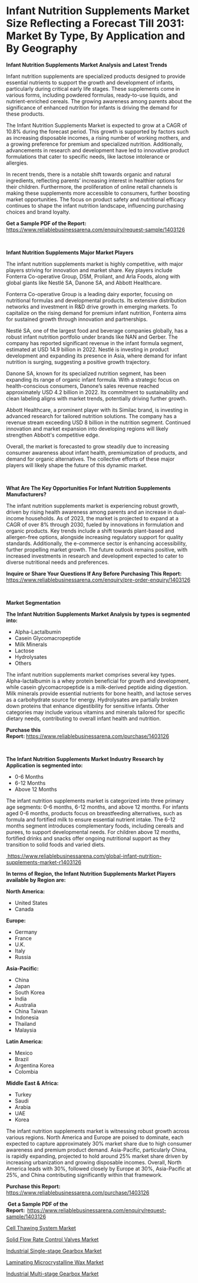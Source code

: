 <p><h1>Infant Nutrition Supplements Market Size Reflecting a Forecast Till 2031: Market By Type, By Application and By Geography</h1></p><p><strong>Infant Nutrition Supplements Market Analysis and Latest Trends</strong></p>
<p><p>Infant nutrition supplements are specialized products designed to provide essential nutrients to support the growth and development of infants, particularly during critical early life stages. These supplements come in various forms, including powdered formulas, ready-to-use liquids, and nutrient-enriched cereals. The growing awareness among parents about the significance of enhanced nutrition for infants is driving the demand for these products.</p><p>The Infant Nutrition Supplements Market is expected to grow at a CAGR of 10.8% during the forecast period. This growth is supported by factors such as increasing disposable incomes, a rising number of working mothers, and a growing preference for premium and specialized nutrition. Additionally, advancements in research and development have led to innovative product formulations that cater to specific needs, like lactose intolerance or allergies.</p><p>In recent trends, there is a notable shift towards organic and natural ingredients, reflecting parents’ increasing interest in healthier options for their children. Furthermore, the proliferation of online retail channels is making these supplements more accessible to consumers, further boosting market opportunities. The focus on product safety and nutritional efficacy continues to shape the infant nutrition landscape, influencing purchasing choices and brand loyalty.</p></p>
<p><strong>Get a Sample PDF of the Report:&nbsp;</strong> <a href="https://www.reliablebusinessarena.com/enquiry/request-sample/1403126?utm_campaign=1596&utm_medium=2&utm_source=Github&utm_content=ia&utm_term=23102024&utm_id=infant-nutrition-supplements">https://www.reliablebusinessarena.com/enquiry/request-sample/1403126</a></p>
<p>&nbsp;</p>
<p><strong>Infant Nutrition Supplements Major Market Players</strong></p>
<p><p>The infant nutrition supplements market is highly competitive, with major players striving for innovation and market share. Key players include Fonterra Co-operative Group, DSM, Proliant, and Arla Foods, along with global giants like Nestlé SA, Danone SA, and Abbott Healthcare.</p><p>Fonterra Co-operative Group is a leading dairy exporter, focusing on nutritional formulas and developmental products. Its extensive distribution networks and investment in R&D drive growth in emerging markets. To capitalize on the rising demand for premium infant nutrition, Fonterra aims for sustained growth through innovation and partnerships.</p><p>Nestlé SA, one of the largest food and beverage companies globally, has a robust infant nutrition portfolio under brands like NAN and Gerber. The company has reported significant revenue in the infant formula segment, estimated at USD 14.9 billion in 2022. Nestlé is investing in product development and expanding its presence in Asia, where demand for infant nutrition is surging, suggesting a positive growth trajectory.</p><p>Danone SA, known for its specialized nutrition segment, has been expanding its range of organic infant formula. With a strategic focus on health-conscious consumers, Danone’s sales revenue reached approximately USD 4.2 billion in 2022. Its commitment to sustainability and clean labeling aligns with market trends, potentially driving further growth.</p><p>Abbott Healthcare, a prominent player with its Similac brand, is investing in advanced research for tailored nutrition solutions. The company has a revenue stream exceeding USD 8 billion in the nutrition segment. Continued innovation and market expansion into developing regions will likely strengthen Abbott's competitive edge.</p><p>Overall, the market is forecasted to grow steadily due to increasing consumer awareness about infant health, premiumization of products, and demand for organic alternatives. The collective efforts of these major players will likely shape the future of this dynamic market.</p></p>
<p>&nbsp;</p>
<p><strong>What Are The Key Opportunities For Infant Nutrition Supplements Manufacturers?</strong></p>
<p><p>The infant nutrition supplements market is experiencing robust growth, driven by rising health awareness among parents and an increase in dual-income households. As of 2023, the market is projected to expand at a CAGR of over 8% through 2030, fueled by innovations in formulation and organic products. Key trends include a shift towards plant-based and allergen-free options, alongside increasing regulatory support for quality standards. Additionally, the e-commerce sector is enhancing accessibility, further propelling market growth. The future outlook remains positive, with increased investments in research and development expected to cater to diverse nutritional needs and preferences.</p></p>
<p><strong>Inquire or Share Your Questions If Any Before Purchasing This Report:</strong> <a href="https://www.reliablebusinessarena.com/enquiry/pre-order-enquiry/1403126?utm_campaign=1596&utm_medium=2&utm_source=Github&utm_content=ia&utm_term=23102024&utm_id=infant-nutrition-supplements">https://www.reliablebusinessarena.com/enquiry/pre-order-enquiry/1403126</a></p>
<p>&nbsp;</p>
<p><strong>Market Segmentation</strong></p>
<p><strong>The Infant Nutrition Supplements Market Analysis by types is segmented into:</strong></p>
<p><ul><li>Alpha-Lactalbumin</li><li>Casein Glycomacropeptide</li><li>Milk Minerals</li><li>Lactose</li><li>Hydrolysates</li><li>Others</li></ul></p>
<p><p>The infant nutrition supplements market comprises several key types. Alpha-lactalbumin is a whey protein beneficial for growth and development, while casein glycomacropeptide is a milk-derived peptide aiding digestion. Milk minerals provide essential nutrients for bone health, and lactose serves as a carbohydrate source for energy. Hydrolysates are partially broken down proteins that enhance digestibility for sensitive infants. Other categories may include various vitamins and minerals tailored for specific dietary needs, contributing to overall infant health and nutrition.</p></p>
<p><strong>Purchase this Report:&nbsp;</strong><a href="https://www.reliablebusinessarena.com/purchase/1403126?utm_campaign=1596&utm_medium=2&utm_source=Github&utm_content=ia&utm_term=23102024&utm_id=infant-nutrition-supplements">https://www.reliablebusinessarena.com/purchase/1403126</a></p>
<p>&nbsp;</p>
<p><strong>The Infant Nutrition Supplements Market Industry Research by Application is segmented into:</strong></p>
<p><ul><li>0-6 Months</li><li>6-12 Months</li><li>Above 12 Months</li></ul></p>
<p><p>The infant nutrition supplements market is categorized into three primary age segments: 0-6 months, 6-12 months, and above 12 months. For infants aged 0-6 months, products focus on breastfeeding alternatives, such as formula and fortified milk to ensure essential nutrient intake. The 6-12 months segment introduces complementary foods, including cereals and purees, to support developmental needs. For children above 12 months, fortified drinks and snacks offer ongoing nutritional support as they transition to solid foods and varied diets.</p></p>
<p><a href="https://www.reliablebusinessarena.com/global-infant-nutrition-supplements-market-r1403126?utm_campaign=1596&utm_medium=2&utm_source=Github&utm_content=ia&utm_term=23102024&utm_id=infant-nutrition-supplements">&nbsp;https://www.reliablebusinessarena.com/global-infant-nutrition-supplements-market-r1403126</a></p>
<p><strong>In terms of Region, the Infant Nutrition Supplements Market Players available by Region are:</strong></p>
<p>
    <p> <strong> North America: </strong>
        <ul>
            <li>United States</li>
            <li>Canada</li>
        </ul>
        </p> 
    <p> <strong> Europe: </strong>
        <ul>
            <li>Germany</li>
            <li>France</li>
            <li>U.K.</li>
            <li>Italy</li>
            <li>Russia</li>
        </ul>
        </p> 
    <p> <strong> Asia-Pacific: </strong>
        <ul>
            <li>China</li>
            <li>Japan</li>
            <li>South Korea</li>
            <li>India</li>
            <li>Australia</li>
            <li>China Taiwan</li>
            <li>Indonesia</li>
            <li>Thailand</li>
            <li>Malaysia</li>
        </ul>
        </p> 
    <p> <strong> Latin America: </strong>
        <ul>
            <li>Mexico</li>
            <li>Brazil</li>
            <li>Argentina Korea</li>
            <li>Colombia</li>
        </ul>
        </p> 
    <p> <strong> Middle East & Africa: </strong>
        <ul>
            <li>Turkey</li>
            <li>Saudi</li>
            <li>Arabia</li>
            <li>UAE</li>
            <li>Korea</li>
        </ul>
    </p>
    </p>
<p><p>The infant nutrition supplements market is witnessing robust growth across various regions. North America and Europe are poised to dominate, each expected to capture approximately 30% market share due to high consumer awareness and premium product demand. Asia-Pacific, particularly China, is rapidly expanding, projected to hold around 25% market share driven by increasing urbanization and growing disposable incomes. Overall, North America leads with 30%, followed closely by Europe at 30%, Asia-Pacific at 25%, and China contributing significantly within that framework.</p></p>
<p><strong>Purchase this Report: </strong><a href="https://www.reliablebusinessarena.com/purchase/1403126?utm_campaign=1596&utm_medium=2&utm_source=Github&utm_content=ia&utm_term=23102024&utm_id=infant-nutrition-supplements">https://www.reliablebusinessarena.com/purchase/1403126</a></p>
<p>&nbsp;<strong>Get a Sample PDF of the Report:&nbsp;&nbsp;</strong><a href="https://www.reliablebusinessarena.com/enquiry/request-sample/1403126?utm_campaign=1596&utm_medium=2&utm_source=Github&utm_content=ia&utm_term=23102024&utm_id=infant-nutrition-supplements">https://www.reliablebusinessarena.com/enquiry/request-sample/1403126</a></p>
<p><strong></strong></p>
<p><p><a href="https://www.linkedin.com/pulse/cell-thawing-system-market-global-regional-analysis-dwjpe?utm_campaign=1596&utm_medium=2&utm_source=Github&utm_content=ia&utm_term=23102024&utm_id=infant-nutrition-supplements">Cell Thawing System Market</a></p><p><a href="https://www.linkedin.com/pulse/analyzing-global-solid-flow-rate-control-valves-market-growth-mzymf?utm_campaign=1596&utm_medium=2&utm_source=Github&utm_content=ia&utm_term=23102024&utm_id=infant-nutrition-supplements">Solid Flow Rate Control Valves Market</a></p><p><a href="https://www.linkedin.com/pulse/insights-industrial-single-stage-gearbox-industry-market-financial-dtgyf?utm_campaign=1596&utm_medium=2&utm_source=Github&utm_content=ia&utm_term=23102024&utm_id=infant-nutrition-supplements">Industrial Single-stage Gearbox Market</a></p><p><a href="https://github.com/KamrulHadi87/Market-Research-Report-List-1/blob/main/laminating-microcrystalline-wax-market.md?utm_campaign=1596&utm_medium=2&utm_source=Github&utm_content=ia&utm_term=23102024&utm_id=infant-nutrition-supplements">Laminating Microcrystalline Wax Market</a></p><p><a href="https://www.linkedin.com/pulse/global-industrial-multi-stage-gearbox-market-analysis-key-trends-vhjyf?utm_campaign=1596&utm_medium=2&utm_source=Github&utm_content=ia&utm_term=23102024&utm_id=infant-nutrition-supplements">Industrial Multi-stage Gearbox Market</a></p></p>